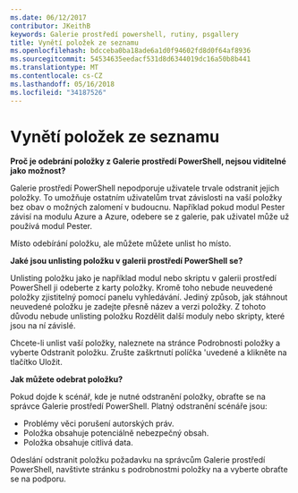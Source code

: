 ```yaml
---
ms.date: 06/12/2017
contributor: JKeithB
keywords: Galerie prostředí powershell, rutiny, psgallery
title: Vynětí položek ze seznamu
ms.openlocfilehash: bdcceba0ba18ade6a1d0f94602fd8d0f64af8936
ms.sourcegitcommit: 54534635eedacf531d8d6344019dc16a50b8b441
ms.translationtype: MT
ms.contentlocale: cs-CZ
ms.lasthandoff: 05/16/2018
ms.locfileid: "34187526"
---
```

# <a name="unlisting-items"></a>Vynětí položek ze seznamu

**Proč je odebrání položky z Galerie prostředí PowerShell, nejsou viditelné jako možnost?**

Galerie prostředí PowerShell nepodporuje uživatele trvale odstranit jejich položky.
To umožňuje ostatním uživatelům trvat závislosti na vaší položky bez obav o možných zalomení v budoucnu.
Například pokud modul Pester závisí na modulu Azure a Azure, odebere se z galerie, pak uživatel může už používá modul Pester.

Místo odebírání položku, ale můžete můžete unlist ho místo.

**Jaké jsou unlisting položku v galerii prostředí PowerShell se?**

Unlisting položku jako je například modul nebo skriptu v galerii prostředí PowerShell ji odeberte z karty položky. Kromě toho nebude neuvedené položky zjistitelný pomocí panelu vyhledávání.
Jediný způsob, jak stáhnout neuvedené položku je zadejte přesně název a verzi položky.
Z tohoto důvodu nebude unlisting položku Rozdělit další moduly nebo skripty, které jsou na ní závislé.

Chcete-li unlist vaší položky, naleznete na stránce Podrobnosti položky a vyberte Odstranit položku. Zrušte zaškrtnutí políčka 'uvedené a klikněte na tlačítko Uložit.

**Jak můžete odebrat položku?**

Pokud dojde k scénář, kde je nutné odstranění položky, obraťte se na správce Galerie prostředí PowerShell.
Platný odstranění scénáře jsou:
- Problémy věci porušení autorských práv.
- Položka obsahuje potenciálně nebezpečný obsah.
- Položka obsahuje citlivá data.

Odeslání odstranit položku požadavku na správcům Galerie prostředí PowerShell, navštivte stránku s podrobnostmi položky na a vyberte obraťte se na podporu.